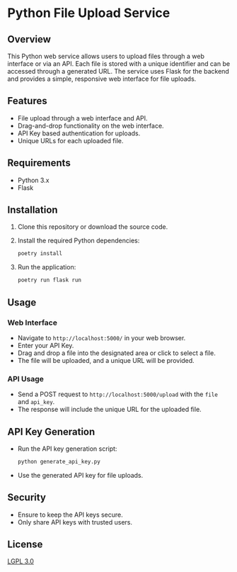 # Python File Upload Service

## Overview

This Python web service allows users to upload files through a web interface or via an API. Each file is stored with a
unique identifier and can be accessed through a generated URL. The service uses Flask for the backend and provides a
simple, responsive web interface for file uploads.

## Features

- File upload through a web interface and API.
- Drag-and-drop functionality on the web interface.
- API Key based authentication for uploads.
- Unique URLs for each uploaded file.

## Requirements

- Python 3.x
- Flask

## Installation

1. Clone this repository or download the source code.
2. Install the required Python dependencies:

   ```sh
   poetry install
   ```

3. Run the application:

   ```sh
   poetry run flask run
   ```

## Usage

### Web Interface

- Navigate to `http://localhost:5000/` in your web browser.
- Enter your API Key.
- Drag and drop a file into the designated area or click to select a file.
- The file will be uploaded, and a unique URL will be provided.

### API Usage

- Send a POST request to `http://localhost:5000/upload` with the `file` and `api_key`.
- The response will include the unique URL for the uploaded file.

## API Key Generation

- Run the API key generation script:

  ```sh
  python generate_api_key.py
  ```

- Use the generated API key for file uploads.

## Security

- Ensure to keep the API keys secure.
- Only share API keys with trusted users.

## License

[LGPL 3.0](LICENSE)
